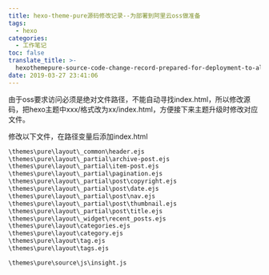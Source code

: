 ```yaml
---
title: hexo-theme-pure源码修改记录--为部署到阿里云oss做准备
tags:
  - hexo
categories:
  - 工作笔记
toc: false
translate_title: >-
  hexothemepure-source-code-change-record-prepared-for-deployment-to-alibaba-cloud-oss
date: 2019-03-27 23:41:06
---
```


由于oss要求访问必须是绝对文件路径，不能自动寻找index.html，所以修改源码，把hexo主题中xxx/格式改为xx/index.html，方便接下来主题升级时修改对应文件。

修改以下文件，在路径变量后添加index.html

```txt
\themes\pure\layout\_common\header.ejs
\themes\pure\layout\_partial\archive-post.ejs
\themes\pure\layout\_partial\item-post.ejs
\themes\pure\layout\_partial\pagination.ejs
\themes\pure\layout\_partial\post\copyright.ejs
\themes\pure\layout\_partial\post\date.ejs
\themes\pure\layout\_partial\post\nav.ejs
\themes\pure\layout\_partial\post\thumbnail.ejs
\themes\pure\layout\_partial\post\title.ejs
\themes\pure\layout\_widget\recent_posts.ejs
\themes\pure\layout\categories.ejs
\themes\pure\layout\category.ejs
\themes\pure\layout\tag.ejs
\themes\pure\layout\tags.ejs

\themes\pure\source\js\insight.js
```